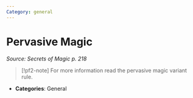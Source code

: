 ```yaml
---
Category: general
---
```

# Pervasive Magic  
*Source: Secrets of Magic p. 218*  

> [!pf2-note]
> For more information read the pervasive magic variant rule.

- **Categories**: General
